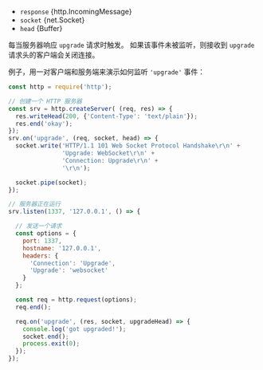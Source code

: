 <!-- YAML
added: v0.1.94
-->

* `response` {http.IncomingMessage}
* `socket` {net.Socket}
* `head` {Buffer}

每当服务器响应 `upgrade` 请求时触发。
如果该事件未被监听，则接收到 `upgrade` 请求头的客户端会关闭连接。

例子，用一对客户端和服务端来演示如何监听 `'upgrade'` 事件：

```js
const http = require('http');

// 创建一个 HTTP 服务器
const srv = http.createServer( (req, res) => {
  res.writeHead(200, {'Content-Type': 'text/plain'});
  res.end('okay');
});
srv.on('upgrade', (req, socket, head) => {
  socket.write('HTTP/1.1 101 Web Socket Protocol Handshake\r\n' +
               'Upgrade: WebSocket\r\n' +
               'Connection: Upgrade\r\n' +
               '\r\n');

  socket.pipe(socket);
});

// 服务器正在运行
srv.listen(1337, '127.0.0.1', () => {

  // 发送一个请求
  const options = {
    port: 1337,
    hostname: '127.0.0.1',
    headers: {
      'Connection': 'Upgrade',
      'Upgrade': 'websocket'
    }
  };

  const req = http.request(options);
  req.end();

  req.on('upgrade', (res, socket, upgradeHead) => {
    console.log('got upgraded!');
    socket.end();
    process.exit(0);
  });
});
```

